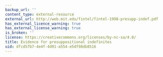 ```yaml
---
backup_url: ''
content_type: external-resource
external_url: http://web.mit.edu/fintel/fintel-1998-presupp-indef.pdf
has_external_licence_warning: true
has_external_license_warning: true
is_broken: ''
license: https://creativecommons.org/licenses/by-nc-sa/4.0/
title: Evidence for presuppositional indefinites
uid: dfcd57b7-4e4f-4d91-a554-e5df98db8516
---
```

